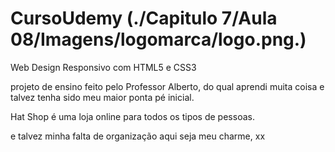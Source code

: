 # CursoUdemy (./Capitulo 7/Aula 08/Imagens/logomarca/logo.png.)
 Web Design Responsivo com HTML5 e CSS3 

projeto de ensino feito pelo Professor Alberto, do qual aprendi muita coisa e talvez tenha sido meu maior ponta pé inicial.

Hat Shop é uma loja online para todos os tipos de pessoas.

e talvez minha falta de organização aqui seja meu charme, xx

